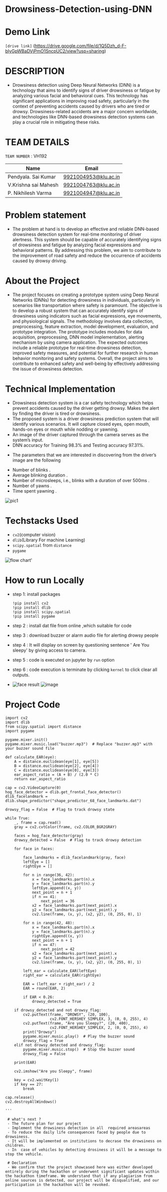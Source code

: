 # Drowsiness-Detection-using-DNN

# Demo Link
 `[drive link]` (https://drive.google.com/file/d/1Q5Dzh_d-F-bIyGpWBaDVjPmO1SncpUC2/view?usp=sharing)
# DESCRIPTION
- Drowsiness detection using Deep Neural Networks (DNN) is a technology that aims to identify signs of driver drowsiness or fatigue by analyzing various facial and behavioral cues. 
This technology has significant applications in improving road safety, particularly in the context of preventing accidents caused by drivers who are tired or drowsy.
Drowsiness-related accidents are a major concern worldwide, and technologies like DNN-based drowsiness detection systems can play a crucial role in mitigating these risks. 



# TEAM DETAILS
`TEAM NUMBER` : VH192


| Name	                |   Email                |
| ---------            |  --------------        |
|Pendyala. Sai Kumar	  |  9921004953@klu.ac.in  |
|V.Krishna sai Mahesh	 |  9921004763@klu.ac.in  |
|P. Nikhilesh Varma	   |  9921004947@klu.ac.in  |


# Problem statement

- The problem at hand is to develop an effective and reliable DNN-based drowsiness detection system for real-time monitoring of driver alertness. This system should be capable of accurately identifying signs of drowsiness and fatigue by analyzing facial expressions and behavioral patterns. By addressing this problem, we aim to contribute to the improvement of road safety and reduce the occurrence of accidents caused by drowsy driving.



# About the Project
- The project focuses on creating a prototype system using Deep Neural Networks (DNNs) for detecting drowsiness in individuals, particularly in scenarios like transportation where safety is paramount. The objective is to develop a robust system that can accurately identify signs of drowsiness using indicators such as facial expressions, eye movements, and physiological signals. The methodology involves data collection, preprocessing, feature extraction, model development, evaluation, and prototype integration. The prototype includes modules for data acquisition, preprocessing, DNN model implementation, alerting mechanism by using camera application. The expected outcomes include a reliable prototype for real-time drowsiness detection, improved safety measures, and potential for further research in human behavior monitoring and safety systems. Overall, the project aims to contribute to enhanced safety and well-being by effectively addressing the issue of drowsiness detection.
  

# Technical Implementation
- Drowsiness detection system is a car safety technology which helps prevent accidents caused by the driver getting drowsy. Makes the alert by finding the driver is tired or drowsiness.
- The proposed system is a driver drowsiness prediction system that will identify various scenarios. It will capture closed eyes, open mouth, hands-on eyes or mouth while nodding or yawning.
- An image of the driver captured through the camera serves as the system’s input.
- DNN accuracy for Training 98.3%  and  Testing accuracy 97.31%.

* The parameters that we are interested in discovering from the driver’s image are the following
- Number of blinks .
- Average blinking duration .
- Number of microsleeps, i.e., blinks with a duration of over 500ms .
- Number of yawns .
- Time spent yawning .

![pic1](https://github.com/satya24689/Drowsiness-Detection-using-DNN/assets/141759679/acb597df-2a39-4458-859f-d0f1d91f9d50)


# Techstacks Used
- `cv2`(computer vision)
- `dlib`(Library For machine Learning)
- `scipy.spatial` from `distance`
- `pygame`

![flow chart'](https://github.com/satya24689/Drowsiness-Detection-using-DNN/assets/141759679/ca3aa024-b334-4cd9-a2fd-41565af58f1b)


# How to run Locally
- step 1: install packages
  ```
  !pip install cv2
  !pip install dlib
  !pip install scipy.spatial
  !pip install pygame
  ```
- step 2 : install dat file from online ,which suitable for code
- step 3 : download buzzer or alarm audio file for alerting drowsy people
- step 4 : It will display on screen by questioning sentence ' Are You sleepy' by giving access to camera.
- step 5 : code is executed on jupyter by `run` option
- step 6 : code execution is terminate by clicking `kernel` to click clear all outputs.

- ![face result](https://github.com/satya24689/Drowsiness-Detection-using-DNN/assets/141759679/56cce5d8-8306-4767-ab3e-61c2bd9de82c)
![image](https://github.com/satya24689/Drowsiness-Detection-using-DNN/assets/141759679/98308672-8a6e-4d5f-a7be-4595a640cfe0)

# Project Code
```
import cv2
import dlib
from scipy.spatial import distance
import pygame

pygame.mixer.init()
pygame.mixer.music.load("buzzer.mp3")  # Replace "buzzer.mp3" with your buzzer sound file

def calculate_EAR(eye):
    A = distance.euclidean(eye[1], eye[5])
    B = distance.euclidean(eye[2], eye[4])
    C = distance.euclidean(eye[0], eye[3])
    ear_aspect_ratio = (A + B) / (2.0 * C)
    return ear_aspect_ratio

cap = cv2.VideoCapture(0)
hog_face_detector = dlib.get_frontal_face_detector()
dlib_facelandmark = dlib.shape_predictor("shape_predictor_68_face_landmarks.dat")

drowsy_flag = False  # Flag to track drowsy state

while True:
    _, frame = cap.read()
    gray = cv2.cvtColor(frame, cv2.COLOR_BGR2GRAY)

    faces = hog_face_detector(gray)
    drowsy_detected = False  # Flag to track drowsy detection

    for face in faces:

        face_landmarks = dlib_facelandmark(gray, face)
        leftEye = []
        rightEye = []

        for n in range(36, 42):
            x = face_landmarks.part(n).x
            y = face_landmarks.part(n).y
            leftEye.append((x, y))
            next_point = n + 1
            if n == 41:
                next_point = 36
            x2 = face_landmarks.part(next_point).x
            y2 = face_landmarks.part(next_point).y
            cv2.line(frame, (x, y), (x2, y2), (0, 255, 0), 1)

        for n in range(42, 48):
            x = face_landmarks.part(n).x
            y = face_landmarks.part(n).y
            rightEye.append((x, y))
            next_point = n + 1
            if n == 47:
                next_point = 42
            x2 = face_landmarks.part(next_point).x
            y2 = face_landmarks.part(next_point).y
            cv2.line(frame, (x, y), (x2, y2), (0, 255, 0), 1)

        left_ear = calculate_EAR(leftEye)
        right_ear = calculate_EAR(rightEye)

        EAR = (left_ear + right_ear) / 2
        EAR = round(EAR, 2)

        if EAR < 0.26:
            drowsy_detected = True

    if drowsy_detected and not drowsy_flag:
        cv2.putText(frame, "DROWSY", (20, 100),
                    cv2.FONT_HERSHEY_SIMPLEX, 3, (0, 0, 255), 4)
        cv2.putText(frame, "Are you Sleepy?", (20, 400),
                    cv2.FONT_HERSHEY_SIMPLEX, 2, (0, 0, 255), 4)
        print("Drowsy")
        pygame.mixer.music.play()  # Play the buzzer sound
        drowsy_flag = True
    elif not drowsy_detected and drowsy_flag:
        pygame.mixer.music.stop()  # Stop the buzzer sound
        drowsy_flag = False

    print(EAR)

    cv2.imshow("Are you Sleepy", frame)

    key = cv2.waitKey(1)
    if key == 27:
        break

cap.release()
cv2.destroyAllWindows()

'''

 # what's next ?
 - The future plan for our project 
 - Implement the drowsiness detection in all  required areasareas
 - To reduce the daily life consequences faced by people due to drowsiness.
 - It will be implemented on institutions to decrase the drowsiness on children.
 - In  case of vehicles by detecting drosiness it will be a message to stop the vehicle.

 # Declaration
 - We confirm that the project showcased here was either developed entirely during the hackathon or underwent significant updates within the hackathon timeframe. We understand that if any plagiarism from online sources is detected, our project will be disqualified, and our participation in the hackathon will be revoked.
  
